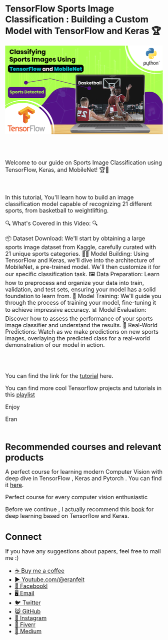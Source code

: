 # TensorFlow Sports Image Classification : Building a Custom Model with TensorFlow and Keras 🏆

<p align="center">
  <img width="800" src="TensorFlowSports.png" "image">
</p>

##
<br/><br/> 

<font size= "4" >
Welcome to our guide on Sports Image Classification using TensorFlow, Keras, and MobileNet! 🏆📸

<br/><br/> 
In this tutorial, You'll learn how to build an image classification model capable of recognizing 21 different sports, from basketball to weightlifting.

🔍 What's Covered in this Video: 🔍

📦 Dataset Download: We'll start by obtaining a large sports image dataset from Kaggle, carefully curated with 21 unique sports categories.
🏋️‍♂️ Model Building: Using TensorFlow and Keras, we'll dive into the architecture of MobileNet, a pre-trained model. We'll then customize it for our specific classification task.
🖼️ Data Preparation: Learn how to preprocess and organize your data into train, validation, and test sets, ensuring your model has a solid foundation to learn from.
🧠 Model Training: We'll guide you through the process of training your model, fine-tuning it to achieve impressive accuracy.
📊 Model Evaluation: Discover how to assess the performance of your sports image classifier and understand the results.
📸 Real-World Predictions: Watch as we make predictions on new sports images, overlaying the predicted class for a real-world demonstration of our model in action.


<br/><br/> 

You can find the link for the [tutorial](https://youtu.be/xORACIVRNd4) here. 

You can find more cool Tensorflow projects and tutorials in this [playlist](https://youtube.com/playlist?list=PLdkryDe59y4Ze9_12JhWu3cs-lOGYwYeD)

Enjoy

Eran
<br/><br/> 

</font>

# Recommended courses and relevant products 
<font size= "4" >

A perfect course for learning modern Computer Vision with deep dive in TensorFlow , Keras and Pytorch . You can find it [here](http://bit.ly/3HeDy1V).

Perfect course for every computer vision enthusiastic

Before we continue , I actually recommend this [book](https://amzn.to/3STWZ2N) for deep learning based on Tensorflow and Keras. 



</font>

# Connect

<font size= "4" >
If you have any suggestions about papers, feel free to mail me :)

- [☕ Buy me a coffee](https://ko-fi.com/eranfeit)
- [▶️ Youtube.com/@eranfeit](youtube.com/@eranfeit?sub_confirmation=1)
- [🐙 Facebookl](https://www.facebook.com/groups/3080601358933585)
- [🖥️ Email](mailto:feitgemel@gmail.com)
- [🐦 Twitter](https://twitter.com/eran_feit )
- [😸 GitHub](https://github.com/feitgemel)
- [📸 Instagram](https://www.instagram.com/eran_feit/)
- [🤝 Fiverr ](https://www.fiverr.com/s/mB3Pbb)
- [📝 Medium ](https://medium.com/@feitgemel)


</font>

